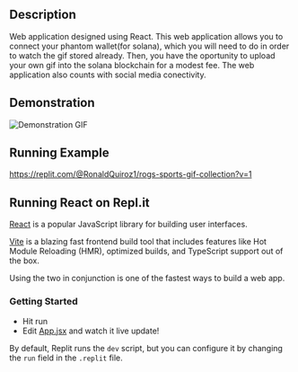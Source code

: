 ## Description
Web application designed using React. This web application allows you to connect your phantom wallet(for solana), which you will need to do in order to watch the gif stored already. Then, you have the oportunity to upload your own gif into the solana blockchain for a modest fee. The web application also counts with social media conectivity.

## Demonstration
![Demonstration GIF](src/assets/ezgif.com-gif-maker.gif)  <br />

## Running Example
https://replit.com/@RonaldQuiroz1/rogs-sports-gif-collection?v=1

## Running React on Repl.it

[React](https://reactjs.org/) is a popular JavaScript library for building user interfaces.

[Vite](https://vitejs.dev/) is a blazing fast frontend build tool that includes features like Hot Module Reloading (HMR), optimized builds, and TypeScript support out of the box.

Using the two in conjunction is one of the fastest ways to build a web app.

### Getting Started
- Hit run
- Edit [App.jsx](#src/App.jsx) and watch it live update!

By default, Replit runs the `dev` script, but you can configure it by changing the `run` field in the `.replit` file.
